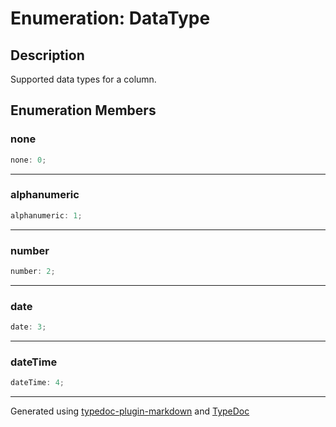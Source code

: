 # Enumeration: DataType

## Description

Supported data types for a column.

## Enumeration Members

### none

```ts
none: 0;
```

***

### alphanumeric

```ts
alphanumeric: 1;
```

***

### number

```ts
number: 2;
```

***

### date

```ts
date: 3;
```

***

### dateTime

```ts
dateTime: 4;
```

***

Generated using [typedoc-plugin-markdown](https://www.npmjs.com/package/typedoc-plugin-markdown) and [TypeDoc](https://typedoc.org/)
